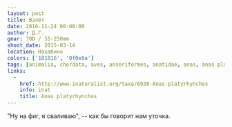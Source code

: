 ```yaml
---
layout: post
title: Взлёт
date: 2016-11-24 00:00:00
author: Д.Г.
gear: 70D / 55-250mm
shoot_date: 2015-03-14
location: Нахабино
colors: ['181816', '0f0e0a']
tags: [animalia, chordata, aves, anseriformes, anatidae, anas, anas platyrhynchos]
links:
  -
    href: http://www.inaturalist.org/taxa/6930-Anas-platyrhynchos
    info: inat
    title: Anas platyrhynchos
---
```


"Ну на фиг, я сваливаю", -- как бы говорит нам уточка.
